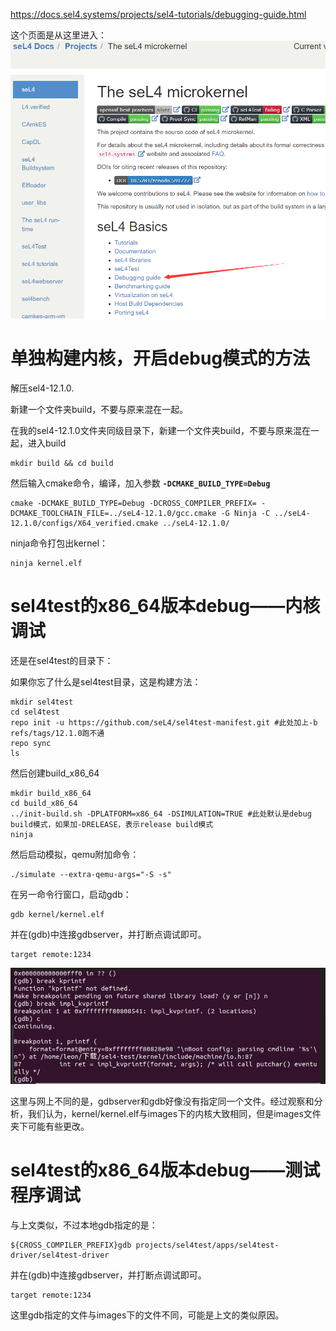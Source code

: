https://docs.sel4.systems/projects/sel4-tutorials/debugging-guide.html

这个页面是从这里进入：![image-20220305002931393](images/03.06-qemu+gdb-%E5%86%85%E6%A0%B8%E4%B8%8E%E7%94%A8%E6%88%B7%E7%A9%BA%E9%97%B4%E7%A8%8B%E5%BA%8F%E8%B0%83%E8%AF%95.assets/image-20220305002931393.png)

# 单独构建内核，开启debug模式的方法

解压sel4-12.1.0.

新建一个文件夹build，不要与原来混在一起。

在我的sel4-12.1.0文件夹同级目录下，新建一个文件夹build，不要与原来混在一起，进入build

```
mkdir build && cd build
```

然后输入cmake命令，编译，加入参数 **`-DCMAKE_BUILD_TYPE=Debug`**

```
cmake -DCMAKE_BUILD_TYPE=Debug -DCROSS_COMPILER_PREFIX= -DCMAKE_TOOLCHAIN_FILE=../seL4-12.1.0/gcc.cmake -G Ninja -C ../seL4-12.1.0/configs/X64_verified.cmake ../seL4-12.1.0/
```

ninja命令打包出kernel：

```
ninja kernel.elf
```

# sel4test的x86_64版本debug——内核调试

还是在sel4test的目录下：

如果你忘了什么是sel4test目录，这是构建方法：

```
mkdir sel4test
cd sel4test
repo init -u https://github.com/seL4/sel4test-manifest.git #此处加上-b refs/tags/12.1.0跑不通
repo sync
ls
```

然后创建build_x86_64

```
mkdir build_x86_64
cd build_x86_64
../init-build.sh -DPLATFORM=x86_64 -DSIMULATION=TRUE #此处默认是debug build模式，如果加-DRELEASE，表示release build模式
ninja
```

然后启动模拟，qemu附加命令：

```
./simulate --extra-qemu-args="-S -s"
```

在另一命令行窗口，启动gdb：

```
gdb kernel/kernel.elf
```

并在(gdb)中连接gdbserver，并打断点调试即可。

```
target remote:1234
```

![image-20220306003658470](images/03.06-qemu+gdb-%E5%86%85%E6%A0%B8%E4%B8%8E%E7%94%A8%E6%88%B7%E7%A9%BA%E9%97%B4%E7%A8%8B%E5%BA%8F%E8%B0%83%E8%AF%95.assets/image-20220306003658470.png)

这里与网上不同的是，gdbserver和gdb好像没有指定同一个文件。经过观察和分析，我们认为，kernel/kernel.elf与images下的内核大致相同，但是images文件夹下可能有些更改。

# sel4test的x86_64版本debug——测试程序调试

与上文类似，不过本地gdb指定的是：

```
${CROSS_COMPILER_PREFIX}gdb projects/sel4test/apps/sel4test-driver/sel4test-driver
```

并在(gdb)中连接gdbserver，并打断点调试即可。

```
target remote:1234
```

这里gdb指定的文件与images下的文件不同，可能是上文的类似原因。